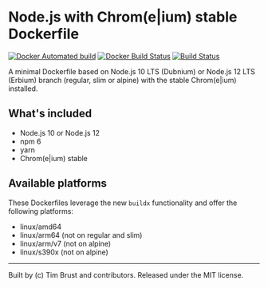 # Node.js with Chrom(e|ium) stable Dockerfile

[![Docker Automated build](https://img.shields.io/docker/automated/timbru31/node-chrome.svg)](https://hub.docker.com/r/timbru31/node-chrome/)
[![Docker Build Status](https://img.shields.io/docker/build/timbru31/node-chrome.svg)](https://hub.docker.com/r/timbru31/node-chrome/)
[![Build Status](https://travis-ci.org/timbru31/docker-node-chrome.svg?branch=master)](https://travis-ci.org/timbru31/docker-node-chrome)

A minimal Dockerfile based on Node.js 10 LTS (Dubnium) or Node.js 12 LTS (Erbium) branch (regular, slim or alpine) with the stable Chrom(e|ium) installed.

## What's included

- Node.js 10 or Node.js 12
- npm 6
- yarn
- Chrom(e|ium) stable

## Available platforms

These Dockerfiles leverage the new `buildx` functionality and offer the following platforms:
- linux/amd64
- linux/arm64 (not on regular and slim)
- linux/arm/v7 (not on alpine)
- linux/s390x (not on alpine)

---

Built by (c) Tim Brust and contributors. Released under the MIT license.
